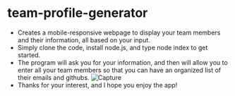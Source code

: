 # team-profile-generator

* Creates a mobile-responsive webpage to display your team members and their information, all based on your input. 
* Simply clone the code, install node.js, and type node index to get started.
* The program will ask you for your information, and then will allow you to enter all your team members so that you can have an organized list of their emails and githubs.
![Capture](https://user-images.githubusercontent.com/82350938/124647439-33f0c100-de53-11eb-9d04-d784e64f0291.JPG)
* Thanks for your interest, and I hope you enjoy the app!
